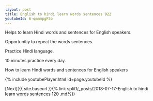```yaml
---
layout: post
title: English to hindi learn words sentences 922 
youtubeId: 6-qmmmpgF5o
---
```

 
 
Helps to learn Hindi words and sentences for English speakers.

Opportunitiy to repeat the words sentences. 

Practice Hindi language. 
 
10 minutes practice every day. 
 
How to learn Hindi words and sentences for English speakers 
 
{% include youtubePlayer.html id=page.youtubeId %}
 
 
[Next]({{ site.baseurl }}{% link  split1/_posts/2018-07-17-English to hindi learn words sentences 120 .md%})
 
